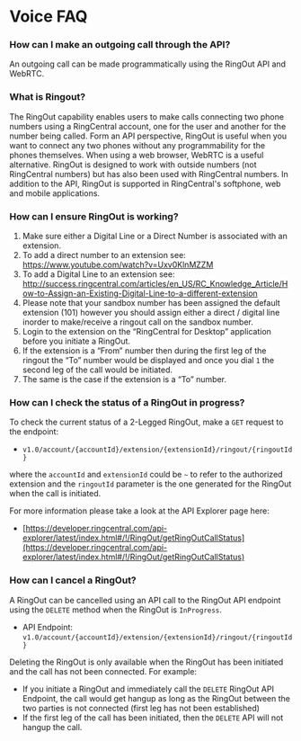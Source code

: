 # Voice FAQ

### How can I make an outgoing call through the API?

An outgoing call can be made programmatically using the RingOut API and WebRTC.

### What is Ringout?

The RingOut capability enables users to make calls connecting two phone numbers using a RingCentral account, one for the user and another for the number being called. Form an API perspective, RingOut is useful when you want to connect any two phones without any programmability for the phones themselves. When using a web browser, WebRTC is a useful alternative. RingOut is designed to work with outside numbers (not RingCentral numbers) but has also been used with RingCentral numbers. In addition to the API, RingOut is supported in RingCentral's softphone, web and mobile applications.

### How can I ensure RingOut is working?

1. Make sure either a Digital Line or a Direct Number is associated with an extension.
1. To add a direct number to an extension see: https://www.youtube.com/watch?v=Uxv0KlnMZZM                 
1. To add a Digital Line to an extension see: http://success.ringcentral.com/articles/en_US/RC_Knowledge_Article/How-to-Assign-an-Existing-Digital-Line-to-a-different-extension
1. Please note that your sandbox number has been assigned the default extension (101) however you should assign either a direct / digital line inorder to make/receive a ringout call on the sandbox number.    
1. Login to the extension on the “RingCentral for Desktop” application before you initiate a RingOut.
1. If the extension is a “From” number then during the first leg of the ringout the “To” number would be displayed and once you dial `1` the second leg of the call would be initiated.
1. The same is the case if the extension is a “To” number. 

### How can I check the status of a RingOut in progress?

To check the current status of a 2-Legged RingOut, make a `GET` request to the endpoint:

* `v1.0/account/{accountId}/extension/{extensionId}/ringout/{ringoutId}`

where the `accountId` and `extensionId` could be `~` to refer to the authorized extension and the `ringoutId` parameter is the one generated for the RingOut when the call is initiated. 

For more information please take a look at the API Explorer page here:

* [https://developer.ringcentral.com/api-explorer/latest/index.html#/!/RingOut/getRingOutCallStatus](https://developer.ringcentral.com/api-explorer/latest/index.html#/!/RingOut/getRingOutCallStatus)

### How can I cancel a RingOut?

A RingOut can be cancelled using an API call to the RingOut API endpoint using the `DELETE` method when the RingOut is `InProgress`.

* API Endpoint: `v1.0/account/{accountId}/extension/{extensionId}/ringout/{ringoutId}`

Deleting the RingOut is only available when the RingOut has been initiated and the call has not been connected. For example:

* If you initiate a RingOut and immediately call the `DELETE` RingOut API Endpoint, the call would get hangup as long as the RingOut between the two parties is not connected (first leg has not been established) 
* If the first leg of the call has been initiated, then the `DELETE` API will not hangup the call.
